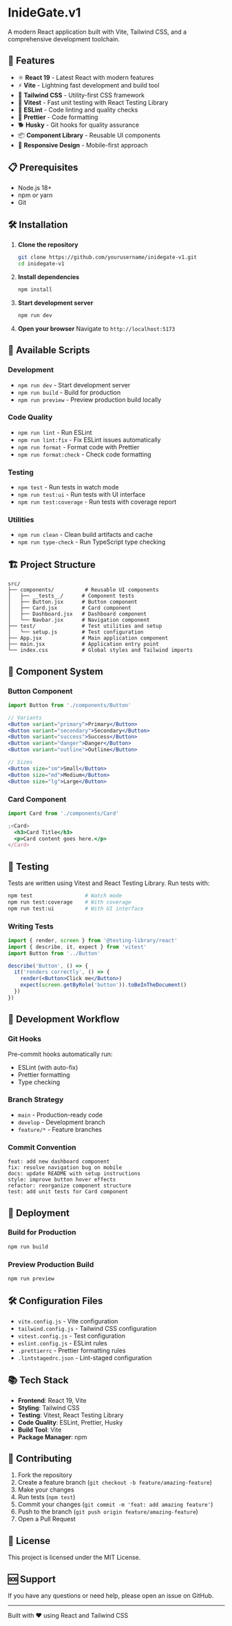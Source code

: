# InideGate.v1

A modern React application built with Vite, Tailwind CSS, and a comprehensive development toolchain.

## 🚀 Features

- ⚛️ **React 19** - Latest React with modern features
- ⚡ **Vite** - Lightning fast development and build tool
- 🎨 **Tailwind CSS** - Utility-first CSS framework
- 🧪 **Vitest** - Fast unit testing with React Testing Library
- 📏 **ESLint** - Code linting and quality checks
- 💅 **Prettier** - Code formatting
- 🐕 **Husky** - Git hooks for quality assurance
- 📦 **Component Library** - Reusable UI components
- 📱 **Responsive Design** - Mobile-first approach

## 📋 Prerequisites

- Node.js 18+
- npm or yarn
- Git

## 🛠️ Installation

1. **Clone the repository**

   ```bash
   git clone https://github.com/yourusername/inidegate-v1.git
   cd inidegate-v1
   ```

2. **Install dependencies**

   ```bash
   npm install
   ```

3. **Start development server**

   ```bash
   npm run dev
   ```

4. **Open your browser**
   Navigate to `http://localhost:5173`

## 📜 Available Scripts

### Development

- `npm run dev` - Start development server
- `npm run build` - Build for production
- `npm run preview` - Preview production build locally

### Code Quality

- `npm run lint` - Run ESLint
- `npm run lint:fix` - Fix ESLint issues automatically
- `npm run format` - Format code with Prettier
- `npm run format:check` - Check code formatting

### Testing

- `npm test` - Run tests in watch mode
- `npm run test:ui` - Run tests with UI interface
- `npm run test:coverage` - Run tests with coverage report

### Utilities

- `npm run clean` - Clean build artifacts and cache
- `npm run type-check` - Run TypeScript type checking

## 🏗️ Project Structure

```
src/
├── components/          # Reusable UI components
│   ├── __tests__/      # Component tests
│   ├── Button.jsx      # Button component
│   ├── Card.jsx        # Card component
│   ├── Dashboard.jsx   # Dashboard component
│   └── Navbar.jsx      # Navigation component
├── test/               # Test utilities and setup
│   └── setup.js        # Test configuration
├── App.jsx             # Main application component
├── main.jsx            # Application entry point
└── index.css           # Global styles and Tailwind imports
```

## 🎨 Component System

### Button Component

```jsx
import Button from './components/Button'

// Variants
<Button variant="primary">Primary</Button>
<Button variant="secondary">Secondary</Button>
<Button variant="success">Success</Button>
<Button variant="danger">Danger</Button>
<Button variant="outline">Outline</Button>

// Sizes
<Button size="sm">Small</Button>
<Button size="md">Medium</Button>
<Button size="lg">Large</Button>
```

### Card Component

```jsx
import Card from './components/Card'

;<Card>
  <h3>Card Title</h3>
  <p>Card content goes here.</p>
</Card>
```

## 🧪 Testing

Tests are written using Vitest and React Testing Library. Run tests with:

```bash
npm test                 # Watch mode
npm run test:coverage    # With coverage
npm run test:ui          # With UI interface
```

### Writing Tests

```jsx
import { render, screen } from '@testing-library/react'
import { describe, it, expect } from 'vitest'
import Button from '../Button'

describe('Button', () => {
  it('renders correctly', () => {
    render(<Button>Click me</Button>)
    expect(screen.getByRole('button')).toBeInTheDocument()
  })
})
```

## 🔧 Development Workflow

### Git Hooks

Pre-commit hooks automatically run:

- ESLint (with auto-fix)
- Prettier formatting
- Type checking

### Branch Strategy

- `main` - Production-ready code
- `develop` - Development branch
- `feature/*` - Feature branches

### Commit Convention

```
feat: add new dashboard component
fix: resolve navigation bug on mobile
docs: update README with setup instructions
style: improve button hover effects
refactor: reorganize component structure
test: add unit tests for Card component
```

## 🚀 Deployment

### Build for Production

```bash
npm run build
```

### Preview Production Build

```bash
npm run preview
```

## 🛠️ Configuration Files

- `vite.config.js` - Vite configuration
- `tailwind.config.js` - Tailwind CSS configuration
- `vitest.config.js` - Test configuration
- `eslint.config.js` - ESLint rules
- `.prettierrc` - Prettier formatting rules
- `.lintstagedrc.json` - Lint-staged configuration

## 📚 Tech Stack

- **Frontend**: React 19, Vite
- **Styling**: Tailwind CSS
- **Testing**: Vitest, React Testing Library
- **Code Quality**: ESLint, Prettier, Husky
- **Build Tool**: Vite
- **Package Manager**: npm

## 🤝 Contributing

1. Fork the repository
2. Create a feature branch (`git checkout -b feature/amazing-feature`)
3. Make your changes
4. Run tests (`npm test`)
5. Commit your changes (`git commit -m 'feat: add amazing feature'`)
6. Push to the branch (`git push origin feature/amazing-feature`)
7. Open a Pull Request

## 📄 License

This project is licensed under the MIT License.

## 🆘 Support

If you have any questions or need help, please open an issue on GitHub.

---

Built with ❤️ using React and Tailwind CSS
